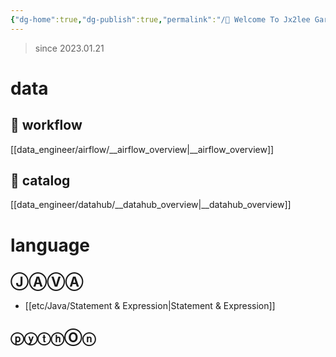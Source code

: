 ```yaml
---
{"dg-home":true,"dg-publish":true,"permalink":"/🤡 Welcome To Jx2lee Garden/","tags":["gardenEntry"],"dgPassFrontmatter":true}
---
```



> since 2023.01.21

# data
## 🔫 workflow
[[data_engineer/airflow/__airflow_overview\|__airflow_overview]]

## 🔑 catalog
[[data_engineer/datahub/__datahub_overview\|__datahub_overview]]

# language
## ⒿⒶⓋⒶ
- [[etc/Java/Statement & Expression\|Statement & Expression]]

## ⓟⓨⓣⓗⓄⓝ